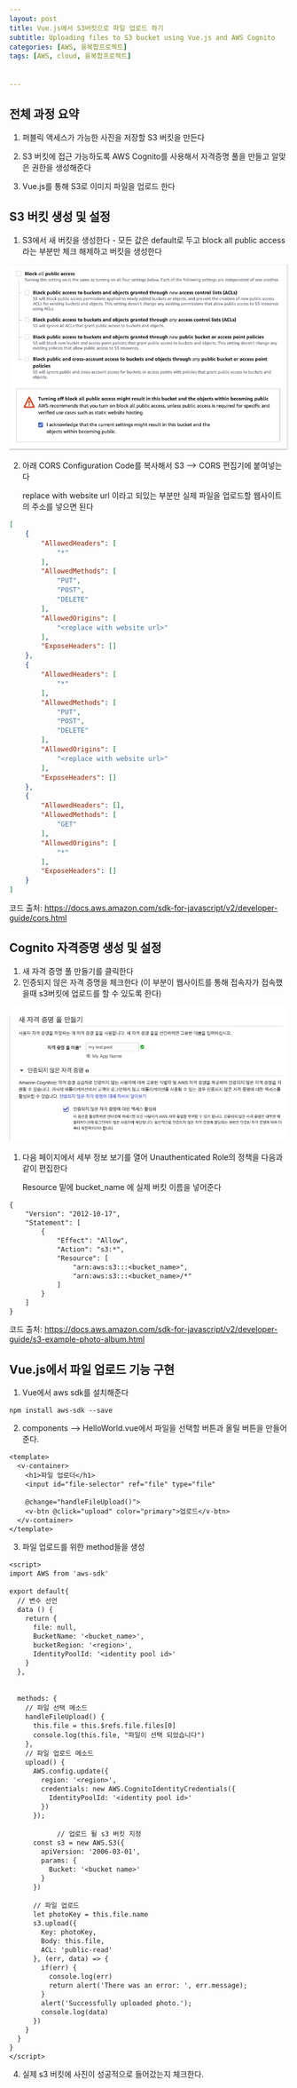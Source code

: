 ```yaml
---
layout: post
title: Vue.js에서 S3버킷으로 파일 업로드 하기
subtitle: Uploading files to S3 bucket using Vue.js and AWS Cognito
categories: [AWS, 융복합프로젝트]
tags: [AWS, cloud, 융복합프로젝트]


---
```


## 전체 과정 요약

1. 퍼블릭 액세스가 가능한 사진을 저장할 S3 버킷을 만든다

2. S3 버킷에 접근 가능하도록 AWS Cognito를 사용해서 자격증명 풀을 만들고 알맞은 권한을 생성해준다

3. Vue.js를 통해 S3로 이미지 파일을 업로드 한다 



## S3 버킷 생성 및 설정

1. S3에서 새 버킷을 생성한다 - 모든 값은 default로 두고 block all public access 라는 부분만 체크 해제하고 버킷을 생성한다

![Image Alt Text](/assets/images/public_s3_bucket.png)

2. 아래 CORS Configuration Code를 복사해서 S3 --> CORS 편집기에 붙여넣는다

   replace with website url 이라고 되있는 부분만 실제 파일을 업로드할 웹사이트의 주소를 넣으면 된다

```json
[
    {
        "AllowedHeaders": [
            "*"
        ],
        "AllowedMethods": [
            "PUT",
            "POST",
            "DELETE"
        ],
        "AllowedOrigins": [
            "<replace with website url>"
        ],
        "ExposeHeaders": []
    },
    {
        "AllowedHeaders": [
            "*"
        ],
        "AllowedMethods": [
            "PUT",
            "POST",
            "DELETE"
        ],
        "AllowedOrigins": [
            "<replace with website url>"
        ],
        "ExposeHeaders": []
    },
    {
        "AllowedHeaders": [],
        "AllowedMethods": [
            "GET"
        ],
        "AllowedOrigins": [
            "*"
        ],
        "ExposeHeaders": []
    }
]

```

코드 출처: https://docs.aws.amazon.com/sdk-for-javascript/v2/developer-guide/cors.html



## Cognito 자격증명 생성 및 설정

1. 새 자격 증명 풀 만들기를 클릭한다
2. 인증되지 않은 자격 증명을 체크한다 (이 부분이 웹사이트를 통해 접속자가 접속했을때 s3버킷에 업로드를 할 수 있도록 한다)

![Image Alt Text](/assets/images/identity_pool_creation.png)

1. 다음 페이지에서 세부 정보 보기를 열어 Unauthenticated Role의 정책을 다음과 같이 편집한다

   Resource 밑에 bucket_name 에 실제 버킷 이름을 넣어준다

```
{
    "Version": "2012-10-17",
    "Statement": [
        {
            "Effect": "Allow",
            "Action": "s3:*",
            "Resource": [
                "arn:aws:s3:::<bucket_name>",
                "arn:aws:s3:::<bucket_name>/*"
            ]
        }
    ]
}
```

코드 출처: https://docs.aws.amazon.com/sdk-for-javascript/v2/developer-guide/s3-example-photo-album.html



## Vue.js에서 파일 업로드 기능 구현

1. Vue에서 aws sdk를 설치해준다

```
npm install aws-sdk --save
```



2. components --> HelloWorld.vue에서 파일을 선택할 버튼과 올릴 버튼을 만들어준다.

```vue
<template>
  <v-container>
    <h1>파일 업로더</h1>
    <input id="file-selector" ref="file" type="file"
           
    @change="handleFileUpload()">
    <v-btn @click="upload" color="primary">업로드</v-btn>
  </v-container>
</template>
```



3. 파일 업로드를 위한 method들을 생성

```vue
<script>
import AWS from 'aws-sdk'

export default{
  // 변수 선언
  data () {
    return {
      file: null,
      BucketName: '<bucket_name>',
      bucketRegion: '<region>',
      IdentityPoolId: '<identity pool id>'
    }
  },


  methods: {
    // 파일 선택 메소드
    handleFileUpload() {
      this.file = this.$refs.file.files[0]
      console.log(this.file, "파일이 선택 되었습니다")
    },
    // 파일 업로드 메소드
    upload() {
      AWS.config.update({
        region: '<region>',
        credentials: new AWS.CognitoIdentityCredentials({
          IdentityPoolId: '<identity pool id>'
        })
      });
      
			// 업로드 될 s3 버킷 지정
      const s3 = new AWS.S3({
        apiVersion: '2006-03-01',
        params: {
          Bucket: '<bucket name>'
        }
      })
			
      // 파일 업로드
      let photoKey = this.file.name
      s3.upload({
        Key: photoKey,
        Body: this.file,
        ACL: 'public-read'
      }, (err, data) => {
        if(err) {
          console.log(err)
          return alert('There was an error: ', err.message);
        }
        alert('Successfully uploaded photo.');
        console.log(data)
      })
    }
  }
}
</script>
```

4. 실제 s3 버킷에 사진이 성공적으로 들어갔는지 체크한다.



